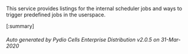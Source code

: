 






This service provides listings for the internal scheduler jobs and ways to trigger predefined jobs in the userspace.

[:summary]

###### Auto generated by Pydio Cells Enterprise Distribution v2.0.5 on 31-Mar-2020
